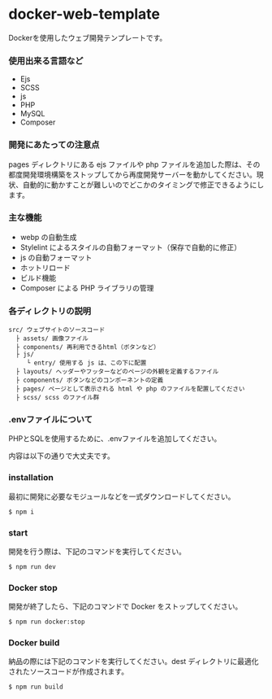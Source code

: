 # docker-web-template

Dockerを使用したウェブ開発テンプレートです。

### 使用出来る言語など

- Ejs
- SCSS
- js
- PHP
- MySQL
- Composer

### 開発にあたっての注意点

pages ディレクトリにある ejs ファイルや php ファイルを追加した際は、その都度開発環境構築をストップしてから再度開発サーバーを動かしてください。現状、自動的に動かすことが難しいのでどこかのタイミングで修正できるようにします。

### 主な機能

- webp の自動生成
- Stylelint によるスタイルの自動フォーマット（保存で自動的に修正）
- js の自動フォーマット
- ホットリロード
- ビルド機能
- Composer による PHP ライブラリの管理

### 各ディレクトリの説明

```
src/ ウェブサイトのソースコード
  ├ assets/ 画像ファイル
  ├ components/ 再利用できるhtml（ボタンなど）
  ├ js/
     └ entry/ 使用する js は、この下に配置
  ├ layouts/ ヘッダーやフッターなどのページの外観を定義するファイル
  ├ components/ ボタンなどのコンポーネントの定義
  ├ pages/ ページとして表示される html や php のファイルを配置してください
  ├ scss/ scss のファイル群
```

### .envファイルについて

PHPとSQLを使用するために、.envファイルを追加してください。

内容は以下の通りで大丈夫です。

### installation

最初に開発に必要なモジュールなどを一式ダウンロードしてください。

```bash
$ npm i
```

### start

開発を行う際は、下記のコマンドを実行してください。

```bash
$ npm run dev
```

### Docker stop

開発が終了したら、下記のコマンドで Docker をストップしてください。

```bash
$ npm run docker:stop
```

### Docker build

納品の際には下記のコマンドを実行してください。dest ディレクトリに最適化されたソースコードが作成されます。

```bash
$ npm run build
```
